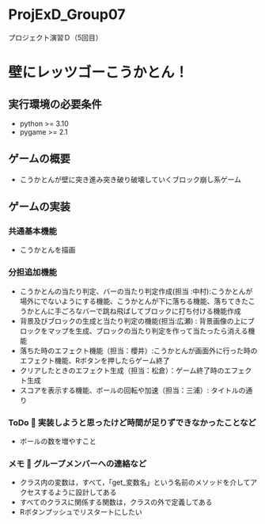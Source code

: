 # ProjExD_Group07
プロジェクト演習Ｄ（5回目）
# 壁にレッツゴーこうかとん！
## 実行環境の必要条件
* python >= 3.10
* pygame >= 2.1
## ゲームの概要
* こうかとんが壁に突き進み突き破り破壊していくブロック崩し系ゲーム
## ゲームの実装
### 共通基本機能
* こうかとんを描画
### 分担追加機能
* こうかとんの当たり判定、バーの当たり判定作成(担当 :中村):こうかとんが場外にでないようにする機能、こうかとんが下に落ちる機能、落ちてきたこうかとんに手ごろなバーで跳ね飛ばしてブロックに打ち付ける機能作成
* 背景及びブロックの生成と当たり判定の機能(担当:広瀬) : 背景画像の上にブロックをマップを生成、ブロックの当たり判定を作って当たったら消える機能
* 落ちた時のエフェクト機能（担当：櫻井）:こうかとんが画面外に行った時のエフェクト機能、Rボタンを押したらゲーム終了
* クリアしたときのエフェクト生成（担当：松倉）：ゲーム終了時のエフェクト生成
* スコアを表示する機能、ボールの回転や加速（担当：三浦）: タイトルの通り
### ToDo  実装しようと思ったけど時間が足りずできなかったことなど
- ボールの数を増やすこと
### メモ  グループメンバーへの連絡など
* クラス内の変数は，すべて，「get_変数名」という名前のメソッドを介してアクセスするように設計してある
* すべてのクラスに関係する関数は，クラスの外で定義してある
* Rボタンプッシュでリスタートにしたい
